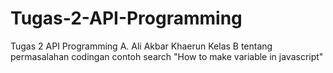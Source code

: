 # Tugas-2-API-Programming
Tugas 2 API Programming A. Ali Akbar Khaerun Kelas B tentang permasalahan codingan contoh search "How to make variable in javascript"
